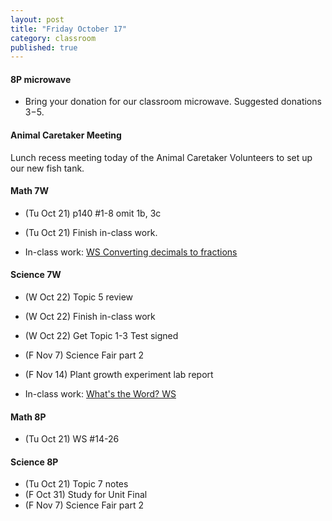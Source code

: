 ```yaml
---
layout: post
title: "Friday October 17"
category: classroom
published: true
---
```


#### 8P microwave
* Bring your donation for our classroom microwave. Suggested donations $3-$5.

#### Animal Caretaker Meeting 
Lunch recess meeting today of the Animal Caretaker Volunteers to set up our new fish tank.

#### Math 7W
* (Tu Oct 21) p140 #1-8 omit 1b, 3c
* (Tu Oct 21) Finish in-class work.

* In-class work: [WS Converting decimals to fractions](https://www.dropbox.com/s/pz5990x6qfsnk77/WS%20Converting%20decimals%20to%20fractions.pdf?dl=0)

#### Science 7W
* (W Oct 22) Topic 5 review
* (W Oct 22) Finish in-class work
* (W Oct 22) Get Topic 1-3 Test signed
* (F Nov 7) Science Fair part 2
* (F Nov 14) Plant growth experiment lab report

* In-class work: [What's the Word? WS](https://www.dropbox.com/s/vhvt9ij33bqg2ag/What%27s%20the%20Word.pdf?dl=0)

#### Math 8P
* (Tu Oct 21) WS #14-26

#### Science 8P
* (Tu Oct 21) Topic 7 notes
* (F Oct 31) Study for Unit Final
* (F Nov 7) Science Fair part 2

